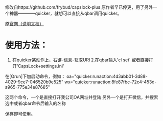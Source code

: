 修改自https://github.com/frybud/capslock-plus
原作者早已停更，用了另外一个神器————quicker，就想可以直接从qbar调用quicker。

原[官网（说明文档）](https://capslox.com/capslock-plus/)


# 使用方法：
1. 在quicker某动作上，右键-信息-获取URI
2.在qbar输入'cl set'
或者直接打开'CapsLock+settings.ini'

在[Qrun]下加启动命令，例如：
oa="quicker:runaction:4d3abb01-3d88-4029-9ce7-046520b9e525"
wx="quicker:runaction:8fe87fbc-72c4-453d-a965-775e34e87685"

这两个命令，一个是直接打开我公司OA网址并登陆
另外一个是打开微信，并搜索选中或者qbar命令后输入的名称

保存即可使用。
